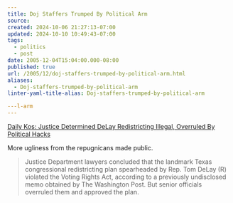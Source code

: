 ```yaml
---
title: Doj Staffers Trumped By Political Arm
source: 
created: 2024-10-06 21:27:13-07:00
updated: 2024-10-10 10:49:43-07:00
tags:
  - politics
  - post
date: 2005-12-04T15:04:00.000-08:00
published: true
url: /2005/12/doj-staffers-trumped-by-political-arm.html
aliases:
  - Doj-staffers-trumped-by-political-arm
linter-yaml-title-alias: Doj-staffers-trumped-by-political-arm

---l-arm
---
```



[Daily Kos: Justice Determined DeLay Redistricting Illegal, Overruled By Political Hacks](https://www.dailykos.com/storyonly/2005/12/2/02015/1177 "Daily Kos: Justice Determined DeLay Redistricting Illegal, Overruled By Political Hacks")  
  
More ugliness from the repugnicans made public.  
  

>   
> Justice Department lawyers concluded that the landmark Texas congressional redistricting plan spearheaded by Rep. Tom DeLay (R) violated the Voting Rights Act, according to a previously undisclosed memo obtained by The Washington Post. But senior officials overruled them and approved the plan.